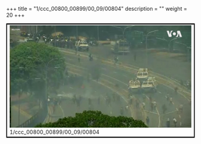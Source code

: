 +++
title = "1/ccc_00800_00899/00_09/00804"
description = ""
weight = 20
+++

<table style="border:2px solid black;max-width:800px;max-height:800px;" 
><tr><td>
<img class="center-fit-jpg"
src="/jpg_/aaa_20190430_NxaOmWaI8sI_00803.jpg">
1/ccc_00800_00899/00_09/00804
</img></td></tr></table>
